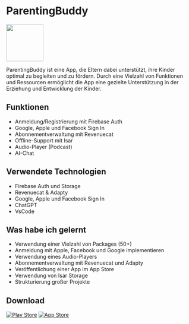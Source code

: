 # ParentingBuddy

<img src="https://github.com/Marc4k/me/assets/80976974/7e7228a1-f68c-4702-a750-dd22068a97f4" height="100">


ParentingBuddy ist eine App, die Eltern dabei unterstützt, ihre Kinder optimal zu begleiten und zu fördern.
Durch eine Vielzahl von Funktionen und Ressourcen ermöglicht die App eine gezielte Unterstützung in der Erziehung und Entwicklung der Kinder.



## Funktionen
- Anmeldung/Registrierung mit Firebase Auth
- Google, Apple und Facebook Sign In
- Abonnementverwaltung mit Revenuecat
- Offline-Support mit Isar
- Audio-Player (Podcast)
- AI-Chat


## Verwendete Technologien
- Firebase Auth und Storage
- Revenuecat & Adapty 
- Google, Apple und Facebook Sign In
- ChatGPT 
- VsCode 



## Was habe ich gelernt

- Verwendung einer Vielzahl von Packages (50+)
- Anmeldung mit Apple, Facebook und Google implementieren
- Verwendung eines Audio-Players
- Abonnementverwaltung mit Revenuecat und Adapty
- Veröffentlichung einer App im App Store
- Verwendung von Isar Storage
- Strukturierung großer Projekte

## Download
[![Play Store](https://img.shields.io/badge/Google_Play-414141?style=for-the-badge&logo=google-play&logoColor=white)](https://play.google.com/store/apps/details?id=app.parentingbuddy.android)
[![App Store](https://img.shields.io/badge/App_Store-0D96F6?style=for-the-badge&logo=app-store&logoColor=white)](https://apps.apple.com/at/app/erziehungs-app-parentingbuddy/id1668571408?l=en)


